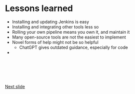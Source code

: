 # Lessons learned

* Installing and updating Jenkins is easy
* Installing and integrating other tools less so
* Rolling your own pipeline means you own it, and maintain it
* Many open-source tools are not the easiest to implement
* Novel forms of help might not be so helpful
  * ChatGPT gives outdated guidance, especially for code
* 

<br /><br /><br /><br />

[Next slide](finale.md)
